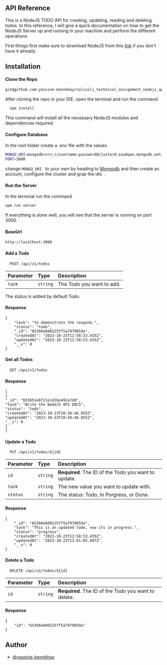 
## API Reference
This is a NodeJS TODO API for creating, updating, reading and deleting todos.
In this reference, I will give a quick documentation on how to get the NodeJS Server up and running in your machine and perform the different operations.

First things first make sure to download NodeJS from this [link](https://nodejs.org/en) if you don't have it already.


## Installation
#### Clone the Repo
```bash
git@github.com:yassine-bennkhay/colicoli_technical_assignment_nodejs_api.git

```
After cloning the repo in your IDE.
open the terminal and run the command

```bash
  npm install
```
This command will install all the necessary NodeJS modules and dependencies required.

#### Configure Database
In the root folder create a .env file with the values.
```bash
MONGO_URI=mongodb+srv://username:password@cluster0.ezw4qan.mongodb.net/todo_assignment
PORT=3000
```
change ```MONGO_URI
         ```
     to your own by heading to [Mongodb](https://www.mongodb.com/) and then create an account, configure the cluster and grap the ```URI
         ```.
 #### Run the Server
In the terminal run the command
 ```bash
npm run server
 ```         
If everything is done well, you will see that the server is running on port 3000.

#### BaseUrl
```
http://localhost:3000
```
#### Add a Todo

```http
  POST /api/v1/todos
```

| Parameter | Type     | Description                       |
| :-------- | :------- | :-------------------------------- |
| `task`      | `string` | The Todo you want to add. |

The status is added by default Todo.
#### Response
```
{
    "task": "to demonstrate the respone.",
    "status": "todo",
    "_id": "65366e0d6525ff5a7979059a",
    "createdAt": "2023-10-23T12:58:53.435Z",
    "updatedAt": "2023-10-23T12:58:53.435Z",
    "__v": 0
}
```

#### Get all Todos

```http
  GET /api/v1/todos
```
#### Response
```
[
{
"_id": "653651e6f21e1d1be492a7dd",
"task": "Write the NodeJS API DOCS",
"status": "todo",
"createdAt": "2023-10-23T10:58:46.055Z",
"updatedAt": "2023-10-23T10:58:46.055Z",
"__v": 0
}
]
```
#### Update a Todo

```http
  PUT /api/v1/todos/${id}
```

| Parameter | Type     | Description                       |
| :-------- | :------- | :-------------------------------- |
| `id`      | `string` | **Required**. The ID of the Todo you want to update. |
| `task`      | `string` | The new value you want to update with. |
| `status`      | `string` | The status: Todo, In Porgress, or Done. |

#### Response

```
{
    "_id": "65366e0d6525ff5a7979059a",
    "task": "This is an updated todo, now its in progress.",
    "status": "progress",
    "createdAt": "2023-10-23T12:58:53.435Z",
    "updatedAt": "2023-10-23T13:01:05.807Z",
    "__v": 0
}
```
#### Delete a Todo

```http
  DELETE /api/v1/todos/${id}
```

| Parameter | Type     | Description                       |
| :-------- | :------- | :-------------------------------- |
| `id`      | `string` | **Required**. The ID of the Todo you want to delete. |

#### Response
```
{
    "id": "65366e0d6525ff5a7979059a"
}
```

## Author

- [@yassine-bennkhay](hhttps://github.com/yassine-bennkhay)

